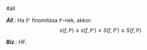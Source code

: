 #áll 

***Áll***.: Ha $\mathbb{P}'$ finomítása $\mathbb{P}$-nek, akkor:
$$
s(f, \mathbb{P}) \leq s(f, \mathbb{P}') \leq S(f, \mathbb{P}') \leq S(f, \mathbb{P})
$$

***Biz***.: HF.